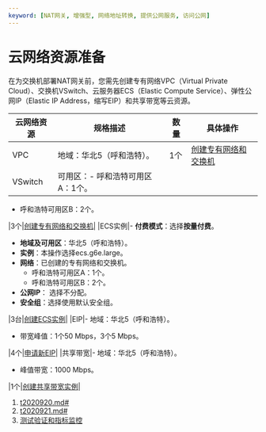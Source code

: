 ```yaml
---
keyword: [NAT网关, 增强型, 网络地址转换, 提供公网服务, 访问公网]
---
```


# 云网络资源准备

在为交换机部署NAT网关前，您需先创建专有网络VPC（Virtual Private Cloud）、交换机VSwitch、云服务器ECS（Elastic Compute Service）、弹性公网IP（Elastic IP Address，缩写EIP）和共享带宽等云资源。

|云网络资源|规格描述|数量|具体操作|
|-----|----|--|----|
|VPC|地域：华北5（呼和浩特）。|1个|[创建专有网络和交换机](/cn.zh-CN/快速入门/搭建IPv4专有网络.md)|
|VSwitch|可用区：-   呼和浩特可用区A：1个。
-   呼和浩特可用区B：2个。

|3个|[创建专有网络和交换机](/cn.zh-CN/快速入门/搭建IPv4专有网络.md)|
|ECS实例|-   **付费模式**：选择**按量付费**。
-   **地域及可用区**：华北5（呼和浩特）。
-   **实例**：本操作选择ecs.g6e.large。
-   **网络**：已创建的专有网络和交换机。
    -   呼和浩特可用区A：1个。
    -   呼和浩特可用区B：2个。
-   **公网IP**： 选择不分配。
-   **安全组**：选择使用默认安全组。

|3台|[创建ECS实例](/cn.zh-CN/快速入门/搭建IPv4专有网络.md)|
|EIP|-   地域：华北5（呼和浩特）。
-   带宽峰值：1个50 Mbps，3个5 Mbps。

|4个|[申请新EIP](/cn.zh-CN/用户指南/申请EIP/申请新EIP.md)|
|共享带宽|-   地域：华北5（呼和浩特）。
-   峰值带宽：1000 Mbps。

|1个|[创建共享带宽实例](/cn.zh-CN/用户指南/创建共享带宽实例.md)|

1.  [t2020920.md\#]()
2.  [t2020921.md\#]()
3.  [测试验证和指标监控](/cn.zh-CN/最佳实践/VPC内通过多个NAT网关构建独立的公网出入口/测试验证和指标监控.md)

